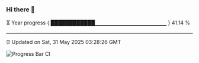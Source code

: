 ### Hi there 👋

⏳ Year progress { ████████████▁▁▁▁▁▁▁▁▁▁▁▁▁▁▁▁▁▁ } 41.14 %

---

⏰ Updated on Sat, 31 May 2025 03:28:26 GMT

![Progress Bar CI](https://github.com/IshwaranRudhara/GIT-ACTION/workflows/Progress%20Bar%20CI/badge.svg)
